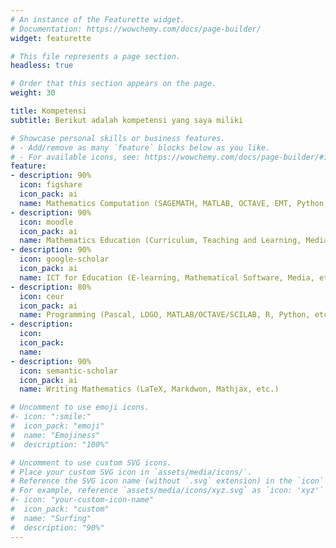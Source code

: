 ```yaml
---
# An instance of the Featurette widget.
# Documentation: https://wowchemy.com/docs/page-builder/
widget: featurette

# This file represents a page section.
headless: true

# Order that this section appears on the page.
weight: 30

title: Kompetensi
subtitle: Berikut adalah kompetensi yang saya miliki

# Showcase personal skills or business features.
# - Add/remove as many `feature` blocks below as you like.
# - For available icons, see: https://wowchemy.com/docs/page-builder/#icons
feature:
- description: 90%
  icon: figshare
  icon_pack: ai
  name: Mathematics Computation (SAGEMATH, MATLAB, OCTAVE, EMT, Python, R, etc.)
- description: 90%
  icon: moodle
  icon_pack: ai
  name: Mathematics Education (Curriculum, Teaching and Learning, Media, etc.)
- description: 90%
  icon: google-scholar
  icon_pack: ai
  name: ICT for Education (E-learning, Mathematical Software, Media, etc.)
- description: 80%
  icon: ceur
  icon_pack: ai
  name: Programming (Pascal, LOGO, MATLAB/OCTAVE/SCILAB, R, Python, etc.)
- description: 
  icon: 
  icon_pack: 
  name: 
- description: 90%
  icon: semantic-scholar
  icon_pack: ai
  name: Writing Mathematics (LaTeX, Markdwon, Mathjax, etc.)

# Uncomment to use emoji icons.
#- icon: ":smile:"
#  icon_pack: "emoji"
#  name: "Emojiness"
#  description: "100%"  

# Uncomment to use custom SVG icons.
# Place your custom SVG icon in `assets/media/icons/`.
# Reference the SVG icon name (without `.svg` extension) in the `icon` field.
# For example, reference `assets/media/icons/xyz.svg` as `icon: 'xyz'`
#- icon: "your-custom-icon-name"
#  icon_pack: "custom"
#  name: "Surfing"
#  description: "90%"
---
```

